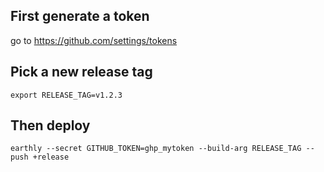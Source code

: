 ## First generate a token

go to https://github.com/settings/tokens

## Pick a new release tag

    export RELEASE_TAG=v1.2.3

## Then deploy

    earthly --secret GITHUB_TOKEN=ghp_mytoken --build-arg RELEASE_TAG --push +release
